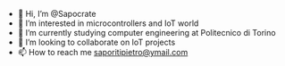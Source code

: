 - 👋 Hi, I’m @Sapocrate
- 👀 I’m interested in microcontrollers and IoT world
- 🌱 I’m currently studying computer engineering at Politecnico di Torino
- 💞️ I’m looking to collaborate on IoT projects
- 📫 How to reach me saporitipietro@ymail.com

<!---
Sapocrate/Sapocrate is a ✨ special ✨ repository because its `README.md` (this file) appears on your GitHub profile.
You can click the Preview link to take a look at your changes.
--->
